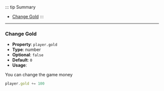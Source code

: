 ::: tip Summary
- [Change Gold](#change-gold)
:::
---
### Change Gold
- **Property**: `player.gold`
- **Type**: number
- **Optional**: `false`
- **Default**: `0` 
- **Usage**:

 
You can change the game money

```ts
player.gold += 100
```

